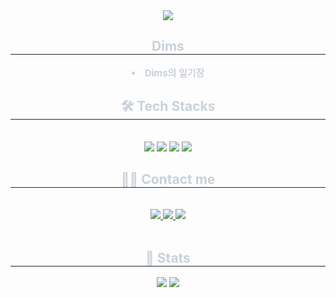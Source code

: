 <div align= "center">
    <img src="https://capsule-render.vercel.app/api?type=soft&color=auto&height=120&text=k-dims%20의%20공간&animation=fadeIn&fontColor=000000&fontSize=50" />
    </div>
    <div align= "center"> 
    <h2 style="border-bottom: 1px solid #21262d; color: #c9d1d9;"> Dims </h2>  
    <div style="font-weight: 700; font-size: 15px; text-align: center; color: #c9d1d9;"> <li> Dims의 일기장 </div> 
    </div>
    <div align= "center">
    <h2 style="border-bottom: 1px solid #21262d; color: #c9d1d9;"> 🛠️ Tech Stacks </h2> <br> 
    <div style="margin: 0 auto; text-align: center;" align= "center"> <img src="https://img.shields.io/badge/Flask-000000?style=flat&logo=Flask&logoColor=white">
          <img src="https://img.shields.io/badge/Github-181717?style=flat&logo=Github&logoColor=white">
          <img src="https://img.shields.io/badge/Git-F05032?style=flat&logo=Git&logoColor=white">
          <img src="https://img.shields.io/badge/Python-3776AB?style=flat&logo=Python&logoColor=white">
          </div>
    </div>
    <div align= "center">
    <h2 style="border-bottom: 1px solid #21262d; color: #c9d1d9;"> 🧑‍💻 Contact me </h2> <br> 
    <div align= "center"> <a href=> <img src="https://img.shields.io/badge/Instagram-E4405F?style=flat&logo=Instagram&logoColor=white&link="> </a>
         <a href=> <img src="https://img.shields.io/badge/Notion-000000?style=flat&logo=Notion&logoColor=white&link="> </a>
         <a href=mailto:> <img src="https://img.shields.io/badge/Gmail-EA4335?style=flat&logo=Gmail&logoColor=white&link=mailto:"> </a>
          </div>  <br> 
    <div align= "center">  </div> 
    </div>
    <div align= "center"> 
    <h2 style="border-bottom: 1px solid #21262d; color: #c9d1d9;"> 🏅 Stats </h2> <div align= "center"> <img src="https://github-readme-stats.vercel.app/api?username=k-dims&bg_color=180,00000000,&title_color=000000&text_color=000000"
         /> <img src="https://github-readme-stats.vercel.app/api/top-langs/?username=k-dims&layout=compact&bg_color=180,00000000,&title_color=000000&text_color=000000"
           /> </div> 
    </div>
    

